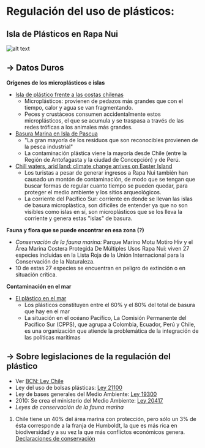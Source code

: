 # Regulación del uso de plásticos:
## Isla de Plásticos en Rapa Nui
![alt text](https://www.delfuegonoticias.com.ar/public/images/noticias/22677-la-isla-de-basura-ya-es-mas-grande-que-toda-la-patagonia.jpg)
## **→ Datos Duros**
**Orígenes de los microplásticos e islas**
- [Isla de plástico frente a las costas chilenas](http://maryciencia.org/columnas/isla-de-plastico/)
  - Microplásticos: provienen de pedazos más grandes que con el tiempo, calor y agua se van fragmentando.
  - Peces y crustáceos consumen accidentalmente estos microplásticos, el que se acumula y se traspasa a través de las redes tróficas a los animales más grandes.
- [Basura Marina en Isla de Pascua](https://es.mongabay.com/2020/02/basura-marina-en-isla-de-pascua-chile/)
  - "La gran mayoría de los residuos que son reconocibles provienen de la pesca industrial"
  - La contaminación plástica viene la mayoría desde Chile (entre la Región de Antofagasta y la ciudad de Concepción) y de Perú.
- [Chill waters, arid land: climate change arrives on Easter Island](https://www.reuters.com/article/idUSKCN1R812M)
  - Los turistas a pesar de generar ingresos a Rapa Nui también han causado un montón de contaminación, de modo que se tengan que buscar formas de regular cuanto tiempo se pueden quedar, para proteger el medio ambiente y los sitios arqueológicos.
  - La corriente del Pacífico Sur: corriente en donde se llevan las islas de basura microplástica, son dificiles de entender ya que no son visibles como islas en sí, son microplásticos que se los lleva la corriente y genera estas "islas" de basura.

**Fauna y flora que se puede encontrar en esa zona (?)**
  - *Conservación de la fauna marina:* Parque Marino Motu Motiro Hiv y el Área Marina Costera Protegida De Múltiples Usos Rapa Nui: viven 27 especies incluidas en la Lista Roja de la Unión Internacional para la Conservación de la Naturaleza.
  - 10 de estas 27 especies se encuentran en peligro de extinción o en situación crítica.

**Contaminación en el mar** 
- [El plástico en el mar](https://revistamarina.cl/revistas/2018/3/gaimonea.pdf)
  - Los plásticos constituyen entre el 60% y el 80% del total de basura que hay en el mar
  - La situación en el océano Pacífico, La Comisión Permanente del Pacífico Sur (CPPS), que agrupa a Colombia, Ecuador, Perú y Chile, es una organización que atiende la problemática de la integración de las políticas marítimas

## **→ Sobre legislaciones de la regulación del plástico**
- Ver [BCN: Ley Chile](https://www.bcn.cl/leychile/)
- Ley del uso de bolsas plásticas: [Ley 21100](https://www.bcn.cl/leychile/navegar?idNorma=1121380)
- Ley de bases generales del Medio Ambiente: [Ley 19300](https://www.bcn.cl/leychile/navegar?idNorma=30667)
- 2010: Se crea el ministerio del Medio Ambiente: [Ley 20417](https://www.bcn.cl/leychile/navegar?idNorma=1010459)
- *Leyes de conservación de la fauna marina*
1. Chile tiene un 40% del área marina con protección, pero sólo un 3% de ésta corresponde a la franja de Humboldt, la que es más rica en biodiversidad y a su vez la que más  conflictos económicos genera. [Declaraciones de conservación](https://es.mongabay.com/2018/08/oceano-en-chile-sobreexplotacion/)


